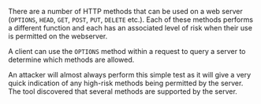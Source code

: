 There are a number of HTTP methods that can be used on a web server
(`OPTIONS`, `HEAD`, `GET`, `POST`, `PUT`, `DELETE` etc.). Each of
these methods performs a different function and each has an associated
level of risk when their use is permitted on the webserver.

A client
can use the `OPTIONS` method within a request to query a server to
determine which methods are allowed.

An attacker will almost
always perform this simple test as it will give a very quick
indication of any high-risk methods being permitted by the server.
The tool discovered that several methods are supported by the server.